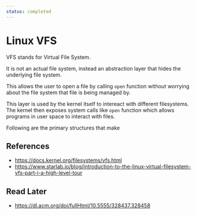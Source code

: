 ```yaml
---
status: completed
---
```


# Linux VFS

VFS stands for Virtual File System.

It is not an actual file system, instead an abstraction layer that hides the underlying file system.

This allows the user to open a file by calling `open` function without worrying about the file system that file is being managed by.

This layer is used by the kernel itself to intereact with different filesystems. The kernel then exposes system calls like `open` function which allows programs in user space to interact with files.

Following are the primary structures that make

## References

- https://docs.kernel.org/filesystems/vfs.html
- https://www.starlab.io/blog/introduction-to-the-linux-virtual-filesystem-vfs-part-i-a-high-level-tour

## Read Later

- https://dl.acm.org/doi/fullHtml/10.5555/328437.328458
